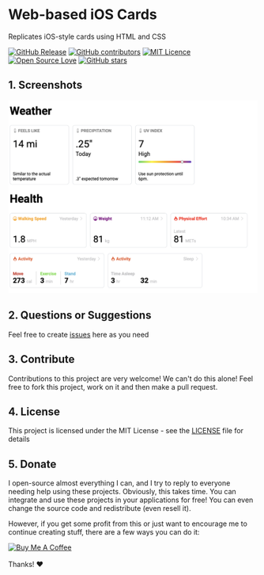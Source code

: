 # Web-based iOS Cards

Replicates iOS-style cards using HTML and CSS

[![GitHub Release](https://img.shields.io/github/release/thiagodnf/web-based-ios-cards.svg)](https://github.com/thiagodnf/web-based-ios-cards/releases/latest)
[![GitHub contributors](https://img.shields.io/github/contributors/thiagodnf/web-based-ios-cards.svg)](https://github.com/thiagodnf/web-based-ios-cards/graphs/contributors)
[![MIT Licence](https://badges.frapsoft.com/os/mit/mit.svg?v=103)](https://opensource.org/licenses/mit-license.php)
[![Open Source Love](https://badges.frapsoft.com/os/v1/open-source.svg?v=103)](https://github.com/ellerbrock/open-source-badges/)
[![GitHub stars](https://img.shields.io/github/stars/thiagodnf/web-based-ios-cards.svg)](https://github.com/thiagodnf/web-based-ios-cards)

## 1. Screenshots

<img src="images/screenshot.png" />

## 2. Questions or Suggestions

Feel free to create <a href="https://github.com/thiagodnf/web-based-ios-cards/issues">issues</a> here as you need

## 3. Contribute

Contributions to this project are very welcome! We can't do this alone! Feel free to fork this project, work on it and then make a pull request.

## 4. License

This project is licensed under the MIT License - see the [LICENSE](LICENSE) file for details

## 5. Donate

I open-source almost everything I can, and I try to reply to everyone needing help using these projects. Obviously, this takes time. You can integrate and use these projects in your applications for free! You can even change the source code and redistribute (even resell it).

However, if you get some profit from this or just want to encourage me to continue creating stuff, there are a few ways you can do it:

<a href="https://www.buymeacoffee.com/thiagodnf" target="_blank">
  <img src="https://www.buymeacoffee.com/assets/img/guidelines/download-assets-sm-2.svg" alt="Buy Me A Coffee">
</a>
<br/>
<br/>
Thanks! ❤️
